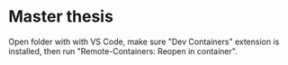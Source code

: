 # Master thesis

Open folder with with VS Code, make sure "Dev Containers" extension is installed, then run "Remote-Containers: Reopen in container".
